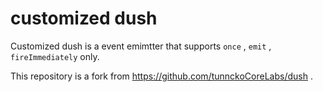 # customized dush

Customized dush is a event emimtter that supports `once` , `emit` , `fireImmediately` only.

This repository is a fork from https://github.com/tunnckoCoreLabs/dush .
